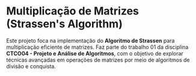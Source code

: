 # Multiplicação de Matrizes (Strassen's Algorithm) 

Este projeto foca na implementação do **Algoritmo de Strassen** para multiplicação eficiente de matrizes. Faz parte do trabalho 01 da disciplina **CTCO04 - Projeto e Análise de Algoritmos**, com o objetivo de explorar técnicas avançadas em operações de matrizes por meio de algoritmos de divisão e conquista.


